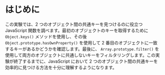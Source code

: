 # はじめに

この実験では、2 つのオブジェクト間の共通キーを見つけるのに役立つ JavaScript 関数を調べます。最初のオブジェクトのキーを取得するために `Object.keys()` メソッドを使用し、その後 `Object.prototype.hasOwnProperty()` を使用して 2 番目のオブジェクトに一致するキーがあるかどうかを確認します。最後に、 `Array.prototype.filter()` を使用して両方のオブジェクトに共通しないキーをフィルタリングします。この実験が終了するまでに、JavaScript において 2 つのオブジェクト間の共通キーを効率的に見つける方法を十分に理解するようになります。
